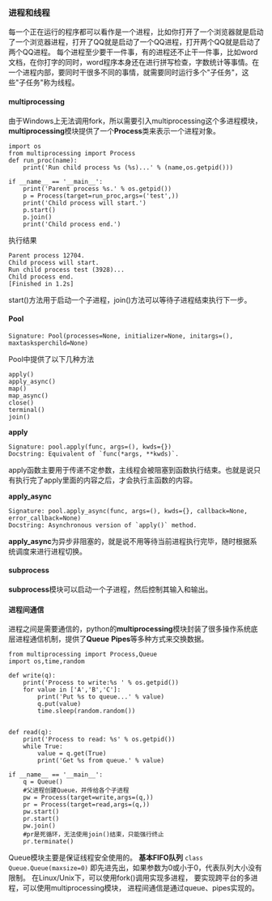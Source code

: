 ### 进程和线程
每一个正在运行的程序都可以看作是一个进程，比如你打开了一个浏览器就是启动了一个浏览器进程，打开了QQ就是启动了一个QQ进程，打开两个QQ就是启动了两个QQ进程。
每个进程至少要干一件事，有的进程还不止干一件事，比如word文档，在你打字的同时，word程序本身还在进行拼写检查，字数统计等事情。在一个进程内部，要同时干很多不同的事情，就需要同时运行多个"子任务"，这些"子任务"称为线程。

#### multiprocessing
由于Windows上无法调用fork，所以需要引入multiprocessing这个多进程模块，**multiprocessing**模块提供了一个**Process**类来表示一个进程对象。
```
import os
from multiprocessing import Process
def run_proc(name):
	print('Run child process %s (%s)...' % (name,os.getpid()))

if __name__ == '__main__':
	print('Parent process %s.' % os.getpid())
	p = Process(target=run_proc,args=('test',))
	print('Child process will start.')
	p.start()
	p.join()
	print('Child process end.')
```
执行结果
```
Parent process 12704.
Child process will start.
Run child process test (3928)...
Child process end.
[Finished in 1.2s]
```
start()方法用于启动一个子进程，join()方法可以等待子进程结束执行下一步。

#### Pool
```
Signature: Pool(processes=None, initializer=None, initargs=(), maxtasksperchild=None)

```
Pool中提供了以下几种方法
```
apply()
apply_async()
map()
map_async()
close()
terminal()
join()
```
**apply**
```
Signature: pool.apply(func, args=(), kwds={})
Docstring: Equivalent of `func(*args, **kwds)`.
```

apply函数主要用于传递不定参数，主线程会被阻塞到函数执行结束。也就是说只有执行完了apply里面的内容之后，才会执行主函数的内容。

**apply_async**
```
Signature: pool.apply_async(func, args=(), kwds={}, callback=None, error_callback=None)
Docstring: Asynchronous version of `apply()` method.
```
**apply_async**为异步非阻塞的，就是说不用等待当前进程执行完毕，随时根据系统调度来进行进程切换。

#### subprocess
**subprocess**模块可以启动一个子进程，然后控制其输入和输出。

#### 进程间通信
进程之间是需要通信的，python的**multiprocessing**模块封装了很多操作系统底层进程通信机制，提供了**Queue**
**Pipes**等多种方式来交换数据。
```
from multiprocessing import Process,Queue
import os,time,random

def write(q):
	print('Process to write:%s ' % os.getpid())
	for value in ['A','B','C']:
		print('Put %s to queue...' % value)
		q.put(value)
		time.sleep(random.random())


def read(q):
	print('Process to read: %s' % os.getpid())
	while True:
		value = q.get(True)
		print('Get %s from queue.' % value)

if __name__ == '__main__':
	q = Queue()
	#父进程创建Queue，并传给各个子进程
	pw = Process(target=write,args=(q,))
	pr = Process(target=read,args=(q,))
	pw.start()
	pr.start()
	pw.join()
	#pr是死循环，无法使用join()结束，只能强行终止
	pr.terminate()
```
Queue模块主要是保证线程安全使用的。
**基本FIFO队列**
`class Queue.Queue(maxsize=0)`
即先进先出，如果参数为0或小于0，代表队列大小没有限制。
在Linux/Unix下，可以使用fork()调用实现多进程，
要实现跨平台的多进程，可以使用multiprocessing模块，
进程间通信是通过queue、pipes实现的。
